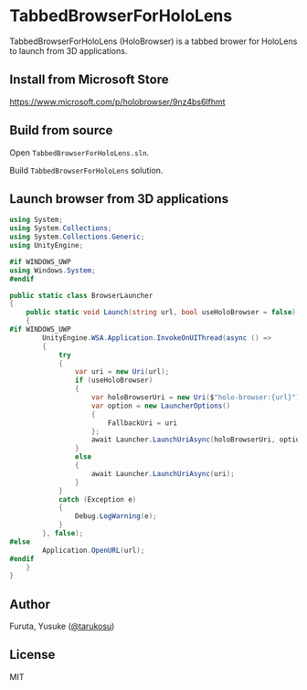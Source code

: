 # TabbedBrowserForHoloLens

TabbedBrowserForHoloLens (HoloBrowser) is a tabbed brower for HoloLens to launch from 3D applications.

## Install from Microsoft Store

https://www.microsoft.com/p/holobrowser/9nz4bs6lfhmt

## Build from source
Open `TabbedBrowserForHoloLens.sln`.

Build `TabbedBrowserForHoloLens` solution.

## Launch browser from 3D applications
```cs
using System;
using System.Collections;
using System.Collections.Generic;
using UnityEngine;

#if WINDOWS_UWP
using Windows.System;
#endif

public static class BrowserLauncher
{
    public static void Launch(string url, bool useHoloBrowser = false)
    {
#if WINDOWS_UWP
        UnityEngine.WSA.Application.InvokeOnUIThread(async () =>
        {
            try
            {
                var uri = new Uri(url);
                if (useHoloBrowser)
                {
                    var holoBrowserUri = new Uri($"holo-browser:{url}");
                    var option = new LauncherOptions()
                    {
                        FallbackUri = uri
                    };
                    await Launcher.LaunchUriAsync(holoBrowserUri, option);
                }
                else
                {
                    await Launcher.LaunchUriAsync(uri);
                }
            }
            catch (Exception e)
            {
                Debug.LogWarning(e);
            }
        }, false);
#else
        Application.OpenURL(url);
#endif
    }
}
```

## Author
Furuta, Yusuke ([@tarukosu](https://twitter.com/tarukosu))

## License
MIT
